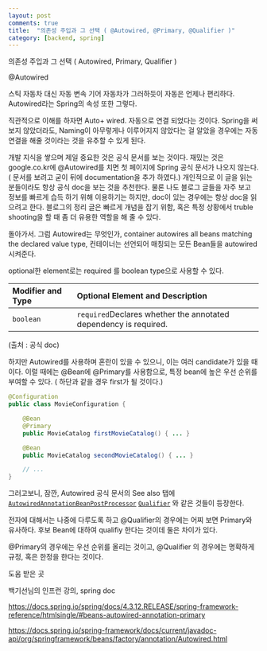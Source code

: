 ```yaml
---
layout: post
comments: true
title:  "의존성 주입과 그 선택 ( @Autowired, @Primary, @Qualifier )"
category: [backend, spring]
---
```

의존성 주입과 그 선택 ( Autowired, Primary, Qualifier )

@Autowired

스틱 자동차 대신 자동 변속 기어 자동차가 그러하듯이 자동은 언제나 편리하다. Autowired라는 Spring의 속성 또한 그렇다.

직관적으로 이해를 하자면 Auto+ wired. 자동으로 연결 되었다는 것이다. Spring을 써 보지 않았더라도, Naming이 아무렇게나 이루어지지 않았다는 걸 알았을 경우에는 자동 연결을 해줄 것이라는 것을 유추할 수 있게 된다.

개발 지식을 쌓으며 제일 중요한 것은 공식 문서를 보는 것이다.
재밌는 것은 google.co.kr에 @Autowired를 치면 첫 페이지에 Spring 공식 문서가 나오지 않는다. ( 문서를 보려고 굳이 뒤에 documentation을 추가 하였다.) 개인적으로 이 글을 읽는 분들이라도 항상 공식 doc을 보는 것을 추천한다. 물론 나도 블로그 글들을 자주 보고 정보를 빠르게 습득 하기 위해 이용하기는 하지만, doc이 있는 경우에는 항상 doc을 읽으려고 한다. 블로그의 정리 글은 빠르게 개념을 잡기 위함, 혹은 특정 상황에서 truble shooting을 할 때 좀 더 유용한 역할을 해 줄 수 있다.

돌아가서. 그럼 Autowired는 무엇인가, container autowires all beans matching the declared value type, 컨테이너는 선언되어 매칭되는 모든 Bean들을 autowired시켜준다.

optional한 element로는 required 를 boolean type으로 사용할 수 있다.

| Modifier and Type | Optional Element and Description                             |
| :---------------- | :----------------------------------------------------------- |
| `boolean`         | `required`Declares whether the annotated dependency is required. |

(출처 : 공식 doc)

하지만 Autowired를 사용하며 혼란이 있을 수 있으니, 이는 여러 candidate가 있을 때 이다.
이럴 때에는 @Bean에 @Primary를 사용함으로, 특정 bean에 높은 우선 순위를 부여할 수 있다. ( 하단과 같을 경우 first가 될 것이다.)

```java
@Configuration
public class MovieConfiguration {

    @Bean
    @Primary
    public MovieCatalog firstMovieCatalog() { ... }

    @Bean
    public MovieCatalog secondMovieCatalog() { ... }

    // ...
}
```



그러고보니, 잠깐, Autowired 공식 문서의 See also 탭에 [`AutowiredAnnotationBeanPostProcessor`](https://docs.spring.io/spring-framework/docs/current/javadoc-api/org/springframework/beans/factory/annotation/AutowiredAnnotationBeanPostProcessor.html) [`Qualifier`](https://docs.spring.io/spring-framework/docs/current/javadoc-api/org/springframework/beans/factory/annotation/Qualifier.html) 와 같은 것들이 등장한다.

전자에 대해서는 나중에 다루도록 하고 @Qualifier의 경우에는 어찌 보면 Primary와 유사하다. 후보 Bean에 대하여 qualifiy 한다는 것이데 둘은 차이가 있다.

@Primary의 경우에는 우선 순위를 올리는 것이고, @Qualifier 의 경우에는 명확하게 규정, 혹은 한정을 한다는 것이다. 




도움 받은 곳

백기선님의 인프런 강의, spring doc

https://docs.spring.io/spring/docs/4.3.12.RELEASE/spring-framework-reference/htmlsingle/#beans-autowired-annotation-primary

https://docs.spring.io/spring-framework/docs/current/javadoc-api/org/springframework/beans/factory/annotation/Autowired.html

